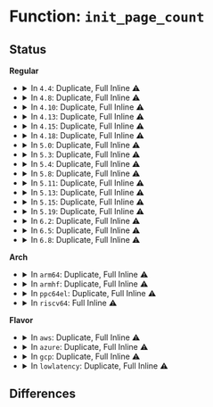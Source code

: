 # Function: <code>init_page_count</code>

## Status
<b>Regular</b>
<ul>
<li>
<details>
<summary>In <code>4.4</code>: Duplicate, Full Inline ⚠️</summary>

**Collision:** Static Duplication

**Inline:** Full

**Transformation:** False

**Instances:**

```
In arch/x86/mm/init_64.c (ffffffff8181bb8f)
Location: include/linux/mm.h:511
Inline: True
```
```
In kernel/kexec_core.c (ffffffff8110d5fd)
Location: include/linux/mm.h:511
Inline: True
Inline callers:
  - kernel/kexec_core.c:crash_free_reserved_phys_range
```
```
In mm/page_alloc.c (ffffffff811951bd)
Location: include/linux/mm.h:511
Inline: True
Inline callers:
  - mm/page_alloc.c:free_reserved_area
  - mm/page_alloc.c:memmap_init_zone
  - mm/page_alloc.c:memmap_init_zone
```
```
In mm/memory_hotplug.c (ffffffff811ef970)
Location: include/linux/mm.h:511
Inline: True
Inline callers:
  - mm/memory_hotplug.c:generic_online_page
  - mm/memory_hotplug.c:put_page_bootmem
```
```
In drivers/xen/balloon.c (ffffffff814c6c4a)
Location: include/linux/mm.h:511
Inline: True
Inline callers:
  - drivers/xen/balloon.c:balloon_process
```
</details>
</li>
<li>
<details>
<summary>In <code>4.8</code>: Duplicate, Full Inline ⚠️</summary>

**Collision:** Static Duplication

**Inline:** Full

**Transformation:** False

**Instances:**

```
In arch/x86/mm/init_64.c (ffffffff81895da7)
Location: include/linux/page_ref.h:85
Inline: True
```
```
In kernel/kexec_core.c (ffffffff81114f0d)
Location: include/linux/page_ref.h:85
Inline: True
Inline callers:
  - kernel/kexec_core.c:crash_free_reserved_phys_range
```
```
In mm/page_alloc.c (ffffffff811a9201)
Location: include/linux/page_ref.h:85
Inline: True
Inline callers:
  - mm/page_alloc.c:free_reserved_area
  - mm/page_alloc.c:memmap_init_zone
  - mm/page_alloc.c:memmap_init_zone
```
```
In mm/memory_hotplug.c (ffffffff8120ecbe)
Location: include/linux/page_ref.h:85
Inline: True
Inline callers:
  - mm/memory_hotplug.c:generic_online_page
  - mm/memory_hotplug.c:put_page_bootmem
```
```
In drivers/xen/balloon.c (ffffffff815174de)
Location: include/linux/page_ref.h:85
Inline: True
Inline callers:
  - drivers/xen/balloon.c:balloon_process
```
</details>
</li>
<li>
<details>
<summary>In <code>4.10</code>: Duplicate, Full Inline ⚠️</summary>

**Collision:** Static Duplication

**Inline:** Full

**Transformation:** False

**Instances:**

```
In arch/x86/mm/init_64.c (ffffffff818ca4c7)
Location: include/linux/page_ref.h:85
Inline: True
```
```
In kernel/kexec_core.c (ffffffff8111c625)
Location: include/linux/page_ref.h:85
Inline: True
Inline callers:
  - kernel/kexec_core.c:crash_free_reserved_phys_range
```
```
In mm/page_alloc.c (ffffffff811b9757)
Location: include/linux/page_ref.h:85
Inline: True
Inline callers:
  - mm/page_alloc.c:free_reserved_area
  - mm/page_alloc.c:memmap_init_zone
  - mm/page_alloc.c:memmap_init_zone
```
```
In mm/memory_hotplug.c (ffffffff81220cee)
Location: include/linux/page_ref.h:85
Inline: True
Inline callers:
  - mm/memory_hotplug.c:generic_online_page
  - mm/memory_hotplug.c:put_page_bootmem
```
```
In drivers/xen/balloon.c (ffffffff8154390e)
Location: include/linux/page_ref.h:85
Inline: True
Inline callers:
  - drivers/xen/balloon.c:balloon_process
```
</details>
</li>
<li>
<details>
<summary>In <code>4.13</code>: Duplicate, Full Inline ⚠️</summary>

**Collision:** Static Duplication

**Inline:** Full

**Transformation:** False

**Instances:**

```
In arch/x86/mm/init_64.c (ffffffff81901a46)
Location: include/linux/page_ref.h:85
Inline: True
```
```
In kernel/kexec_core.c (ffffffff8111e555)
Location: include/linux/page_ref.h:85
Inline: True
Inline callers:
  - kernel/kexec_core.c:crash_free_reserved_phys_range
```
```
In mm/page_alloc.c (ffffffff811c17d7)
Location: include/linux/page_ref.h:85
Inline: True
Inline callers:
  - mm/page_alloc.c:free_reserved_area
  - mm/page_alloc.c:memmap_init_zone
```
```
In mm/memory_hotplug.c (ffffffff8122c5fe)
Location: include/linux/page_ref.h:85
Inline: True
Inline callers:
  - mm/memory_hotplug.c:generic_online_page
  - mm/memory_hotplug.c:put_page_bootmem
```
```
In drivers/xen/balloon.c (ffffffff815577bc)
Location: include/linux/page_ref.h:85
Inline: True
Inline callers:
  - drivers/xen/balloon.c:balloon_process
```
</details>
</li>
<li>
<details>
<summary>In <code>4.15</code>: Duplicate, Full Inline ⚠️</summary>

**Collision:** Static Duplication

**Inline:** Full

**Transformation:** False

**Instances:**

```
In arch/x86/mm/init_64.c (ffffffff8198ba76)
Location: include/linux/page_ref.h:86
Inline: True
```
```
In kernel/kexec_core.c (ffffffff81129cb5)
Location: include/linux/page_ref.h:86
Inline: True
Inline callers:
  - kernel/kexec_core.c:crash_free_reserved_phys_range
```
```
In mm/page_alloc.c (ffffffff811d5bf7)
Location: include/linux/page_ref.h:86
Inline: True
Inline callers:
  - mm/page_alloc.c:free_reserved_area
```
```
In mm/memory_hotplug.c (ffffffff81247dde)
Location: include/linux/page_ref.h:86
Inline: True
Inline callers:
  - mm/memory_hotplug.c:generic_online_page
  - mm/memory_hotplug.c:put_page_bootmem
```
```
In drivers/xen/balloon.c (ffffffff815bb8fa)
Location: include/linux/page_ref.h:86
Inline: True
Inline callers:
  - drivers/xen/balloon.c:balloon_process
```
</details>
</li>
<li>
<details>
<summary>In <code>4.18</code>: Duplicate, Full Inline ⚠️</summary>

**Collision:** Static Duplication

**Inline:** Full

**Transformation:** False

**Instances:**

```
In arch/x86/mm/init_64.c (ffffffff819e8366)
Location: include/linux/page_ref.h:86
Inline: True
Inline callers:
  - arch/x86/mm/init_64.c:free_pagetable
```
```
In kernel/kexec_core.c (ffffffff81137c00)
Location: include/linux/page_ref.h:86
Inline: True
Inline callers:
  - kernel/kexec_core.c:crash_free_reserved_phys_range
```
```
In mm/page_alloc.c (ffffffff811f7033)
Location: include/linux/page_ref.h:86
Inline: True
Inline callers:
  - mm/page_alloc.c:free_reserved_area
  - mm/page_alloc.c:memmap_init_zone
```
```
In mm/memory_hotplug.c (ffffffff8126b72c)
Location: include/linux/page_ref.h:86
Inline: True
Inline callers:
  - mm/memory_hotplug.c:generic_online_page
  - mm/memory_hotplug.c:put_page_bootmem
```
```
In drivers/xen/balloon.c (ffffffff815f3e53)
Location: include/linux/page_ref.h:86
Inline: True
Inline callers:
  - drivers/xen/balloon.c:balloon_process
```
</details>
</li>
<li>
<details>
<summary>In <code>5.0</code>: Duplicate, Full Inline ⚠️</summary>

**Collision:** Static Duplication

**Inline:** Full

**Transformation:** False

**Instances:**

```
In arch/x86/mm/init_64.c (ffffffff81a23956)
Location: include/linux/page_ref.h:86
Inline: True
Inline callers:
  - arch/x86/mm/init_64.c:free_pagetable
```
```
In kernel/kexec_core.c (ffffffff81143420)
Location: include/linux/page_ref.h:86
Inline: True
Inline callers:
  - kernel/kexec_core.c:crash_free_reserved_phys_range
```
```
In mm/page_alloc.c (ffffffff812093d3)
Location: include/linux/page_ref.h:86
Inline: True
Inline callers:
  - mm/page_alloc.c:free_reserved_area
```
```
In mm/memory_hotplug.c (ffffffff8127ffbc)
Location: include/linux/page_ref.h:86
Inline: True
Inline callers:
  - mm/memory_hotplug.c:generic_online_page
  - mm/memory_hotplug.c:put_page_bootmem
```
```
In drivers/xen/balloon.c (ffffffff8160ecb8)
Location: include/linux/page_ref.h:86
Inline: True
Inline callers:
  - drivers/xen/balloon.c:balloon_process
```
</details>
</li>
<li>
<details>
<summary>In <code>5.3</code>: Duplicate, Full Inline ⚠️</summary>

**Collision:** Static Duplication

**Inline:** Full

**Transformation:** False

**Instances:**

```
In arch/x86/mm/init_64.c (ffffffff81a93c82)
Location: include/linux/page_ref.h:86
Inline: True
Inline callers:
  - arch/x86/mm/init_64.c:free_pagetable
```
```
In kernel/kexec_core.c (ffffffff8114e762)
Location: include/linux/page_ref.h:86
Inline: True
Inline callers:
  - kernel/kexec_core.c:crash_free_reserved_phys_range
```
```
In mm/page_alloc.c (ffffffff812728ef)
Location: include/linux/page_ref.h:86
Inline: True
Inline callers:
  - mm/page_alloc.c:free_reserved_area
  - mm/page_alloc.c:memmap_init_zone_device
  - mm/page_alloc.c:memmap_init_zone
```
```
In mm/memory_hotplug.c (ffffffff8129bfee)
Location: include/linux/page_ref.h:86
Inline: True
Inline callers:
  - mm/memory_hotplug.c:__online_page_free
  - mm/memory_hotplug.c:put_page_bootmem
```
```
In drivers/xen/balloon.c (ffffffff81642a7b)
Location: include/linux/page_ref.h:86
Inline: True
Inline callers:
  - drivers/xen/balloon.c:balloon_process
```
</details>
</li>
<li>
<details>
<summary>In <code>5.4</code>: Duplicate, Full Inline ⚠️</summary>

**Collision:** Static Duplication

**Inline:** Full

**Transformation:** False

**Instances:**

```
In arch/x86/mm/init_64.c (ffffffff81acb562)
Location: include/linux/page_ref.h:86
Inline: True
Inline callers:
  - arch/x86/mm/init_64.c:free_pagetable
```
```
In kernel/kexec_core.c (ffffffff8115a472)
Location: include/linux/page_ref.h:86
Inline: True
Inline callers:
  - kernel/kexec_core.c:crash_free_reserved_phys_range
```
```
In mm/page_alloc.c (ffffffff8128174f)
Location: include/linux/page_ref.h:86
Inline: True
Inline callers:
  - mm/page_alloc.c:free_reserved_area
  - mm/page_alloc.c:memmap_init_zone_device
  - mm/page_alloc.c:memmap_init_zone
```
```
In mm/memory_hotplug.c (ffffffff812abd5e)
Location: include/linux/page_ref.h:86
Inline: True
Inline callers:
  - mm/memory_hotplug.c:__online_page_free
  - mm/memory_hotplug.c:put_page_bootmem
```
```
In drivers/xen/balloon.c (ffffffff81665023)
Location: include/linux/page_ref.h:86
Inline: True
Inline callers:
  - drivers/xen/balloon.c:balloon_process
```
</details>
</li>
<li>
<details>
<summary>In <code>5.8</code>: Duplicate, Full Inline ⚠️</summary>

**Collision:** Static Duplication

**Inline:** Full

**Transformation:** False

**Instances:**

```
In arch/x86/mm/init_64.c (ffffffff81bc3a64)
Location: include/linux/page_ref.h:86
Inline: True
Inline callers:
  - arch/x86/mm/init_64.c:free_pagetable
```
```
In kernel/kexec_core.c (ffffffff8116b242)
Location: include/linux/page_ref.h:86
Inline: True
Inline callers:
  - kernel/kexec_core.c:crash_free_reserved_phys_range
```
```
In mm/page_alloc.c (ffffffff812b3c39)
Location: include/linux/page_ref.h:86
Inline: True
Inline callers:
  - mm/page_alloc.c:free_reserved_area
  - mm/page_alloc.c:init_unavailable_range
  - mm/page_alloc.c:memmap_init_zone_device
  - mm/page_alloc.c:memmap_init_zone
```
```
In mm/memory_hotplug.c (ffffffff812e1651)
Location: include/linux/page_ref.h:86
Inline: True
Inline callers:
  - mm/memory_hotplug.c:put_page_bootmem
```
```
In drivers/xen/balloon.c (ffffffff81713fcb)
Location: include/linux/page_ref.h:86
Inline: True
Inline callers:
  - drivers/xen/balloon.c:increase_reservation
```
</details>
</li>
<li>
<details>
<summary>In <code>5.11</code>: Duplicate, Full Inline ⚠️</summary>

**Collision:** Static Duplication

**Inline:** Full

**Transformation:** False

**Instances:**

```
In arch/x86/mm/init_64.c (ffffffff81c3c98d)
Location: include/linux/page_ref.h:86
Inline: True
Inline callers:
  - arch/x86/mm/init_64.c:free_pagetable
```
```
In kernel/kexec_core.c (ffffffff81167982)
Location: include/linux/page_ref.h:86
Inline: True
Inline callers:
  - kernel/kexec_core.c:crash_free_reserved_phys_range
```
```
In mm/page_alloc.c (ffffffff812bf6ed)
Location: include/linux/page_ref.h:86
Inline: True
Inline callers:
  - mm/page_alloc.c:free_reserved_area
```
```
In mm/memory_hotplug.c (ffffffff812ec5a1)
Location: include/linux/page_ref.h:86
Inline: True
Inline callers:
  - mm/memory_hotplug.c:put_page_bootmem
```
```
In drivers/xen/balloon.c (ffffffff81730f9b)
Location: include/linux/page_ref.h:86
Inline: True
Inline callers:
  - drivers/xen/balloon.c:increase_reservation
```
</details>
</li>
<li>
<details>
<summary>In <code>5.13</code>: Duplicate, Full Inline ⚠️</summary>

**Collision:** Static Duplication

**Inline:** Full

**Transformation:** False

**Instances:**

```
In arch/x86/mm/init_64.c (ffffffff81c2ee69)
Location: include/linux/page_ref.h:86
Inline: True
Inline callers:
  - arch/x86/mm/init_64.c:free_pagetable
```
```
In kernel/kexec_core.c (ffffffff81168712)
Location: include/linux/page_ref.h:86
Inline: True
Inline callers:
  - kernel/kexec_core.c:crash_free_reserved_phys_range
```
```
In mm/page_alloc.c (ffffffff812c4d6d)
Location: include/linux/page_ref.h:86
Inline: True
Inline callers:
  - mm/page_alloc.c:free_reserved_area
```
```
In mm/memory_hotplug.c (ffffffff812c6e41)
Location: include/linux/page_ref.h:86
Inline: True
Inline callers:
  - mm/memory_hotplug.c:put_page_bootmem
```
```
In drivers/xen/balloon.c (ffffffff81714c9e)
Location: include/linux/page_ref.h:86
Inline: True
Inline callers:
  - drivers/xen/balloon.c:balloon_process
```
</details>
</li>
<li>
<details>
<summary>In <code>5.15</code>: Duplicate, Full Inline ⚠️</summary>

**Collision:** Static Duplication

**Inline:** Full

**Transformation:** False

**Instances:**

```
In arch/x86/mm/init_64.c (ffffffff81d4d56a)
Location: include/linux/page_ref.h:86
Inline: True
Inline callers:
  - arch/x86/mm/init_64.c:free_pagetable
```
```
In kernel/kexec_core.c (ffffffff8118e442)
Location: include/linux/page_ref.h:86
Inline: True
Inline callers:
  - kernel/kexec_core.c:crash_free_reserved_phys_range
```
```
In mm/page_alloc.c (ffffffff8130921d)
Location: include/linux/page_ref.h:86
Inline: True
Inline callers:
  - mm/page_alloc.c:free_reserved_area
```
```
In mm/bootmem_info.c (ffffffff8136cb71)
Location: include/linux/page_ref.h:86
Inline: True
Inline callers:
  - mm/bootmem_info.c:put_page_bootmem
```
```
In drivers/xen/balloon.c (ffffffff81791bc4)
Location: include/linux/page_ref.h:86
Inline: True
Inline callers:
  - drivers/xen/balloon.c:balloon_thread
```
</details>
</li>
<li>
<details>
<summary>In <code>5.19</code>: Duplicate, Full Inline ⚠️</summary>

**Collision:** Static Duplication

**Inline:** Full

**Transformation:** False

**Instances:**

```
In arch/x86/mm/init_64.c (ffffffff81f1d274)
Location: include/linux/page_ref.h:113
Inline: True
Inline callers:
  - arch/x86/mm/init_64.c:free_pagetable
```
```
In kernel/kexec_core.c (ffffffff811bd9f0)
Location: include/linux/page_ref.h:113
Inline: True
Inline callers:
  - kernel/kexec_core.c:crash_free_reserved_phys_range
```
```
In mm/page_alloc.c (ffffffff81371719)
Location: include/linux/page_ref.h:113
Inline: True
Inline callers:
  - mm/page_alloc.c:free_reserved_area
```
```
In mm/bootmem_info.c (ffffffff813eaf0b)
Location: include/linux/page_ref.h:113
Inline: True
Inline callers:
  - mm/bootmem_info.c:put_page_bootmem
```
```
In drivers/xen/balloon.c (ffffffff818ca846)
Location: include/linux/page_ref.h:113
Inline: True
Inline callers:
  - drivers/xen/balloon.c:balloon_thread
```
</details>
</li>
<li>
<details>
<summary>In <code>6.2</code>: Duplicate, Full Inline ⚠️</summary>

**Collision:** Static Duplication

**Inline:** Full

**Transformation:** False

**Instances:**

```
In arch/x86/mm/init_64.c (ffffffff820c53da)
Location: include/linux/page_ref.h:113
Inline: True
Inline callers:
  - arch/x86/mm/init_64.c:free_pagetable
```
```
In kernel/kexec_core.c (ffffffff811ffb24)
Location: include/linux/page_ref.h:113
Inline: True
Inline callers:
  - kernel/kexec_core.c:crash_shrink_memory
```
```
In mm/page_alloc.c (ffffffff813eee49)
Location: include/linux/page_ref.h:113
Inline: True
Inline callers:
  - mm/page_alloc.c:free_reserved_area
  - mm/page_alloc.c:init_unavailable_range
  - mm/page_alloc.c:__init_zone_device_page
  - mm/page_alloc.c:memmap_init_range
```
```
In mm/bootmem_info.c (ffffffff8147310b)
Location: include/linux/page_ref.h:113
Inline: True
Inline callers:
  - mm/bootmem_info.c:put_page_bootmem
```
```
In drivers/xen/balloon.c (ffffffff81a1b3f2)
Location: include/linux/page_ref.h:113
Inline: True
Inline callers:
  - drivers/xen/balloon.c:balloon_thread
```
</details>
</li>
<li>
<details>
<summary>In <code>6.5</code>: Duplicate, Full Inline ⚠️</summary>

**Collision:** Static Duplication

**Inline:** Full

**Transformation:** False

**Instances:**

```
In arch/x86/mm/init_64.c (ffffffff8214943a)
Location: include/linux/page_ref.h:113
Inline: True
Inline callers:
  - arch/x86/mm/init_64.c:free_pagetable
```
```
In kernel/kexec_core.c (ffffffff812138b5)
Location: include/linux/page_ref.h:113
Inline: True
Inline callers:
  - kernel/kexec_core.c:__crash_shrink_memory
```
```
In mm/mm_init.c (ffffffff8214bfbc)
Location: include/linux/page_ref.h:113
Inline: True
Inline callers:
  - mm/mm_init.c:memmap_init_range
  - mm/mm_init.c:init_unavailable_range
```
```
In mm/page_alloc.c (ffffffff81422c19)
Location: include/linux/page_ref.h:113
Inline: True
Inline callers:
  - mm/page_alloc.c:free_reserved_area
```
```
In mm/bootmem_info.c (ffffffff814a787b)
Location: include/linux/page_ref.h:113
Inline: True
Inline callers:
  - mm/bootmem_info.c:put_page_bootmem
```
```
In drivers/xen/balloon.c (ffffffff81a64587)
Location: include/linux/page_ref.h:113
Inline: True
Inline callers:
  - drivers/xen/balloon.c:balloon_thread
```
</details>
</li>
<li>
<details>
<summary>In <code>6.8</code>: Duplicate, Full Inline ⚠️</summary>

**Collision:** Static Duplication

**Inline:** Full

**Transformation:** False

**Instances:**

```
In arch/x86/mm/init_64.c (ffffffff8222befa)
Location: include/linux/page_ref.h:113
Inline: True
Inline callers:
  - arch/x86/mm/init_64.c:free_pagetable
```
```
In kernel/kexec_core.c (ffffffff8122b814)
Location: include/linux/page_ref.h:113
Inline: True
Inline callers:
  - kernel/kexec_core.c:__crash_shrink_memory
```
```
In mm/mm_init.c (ffffffff8222eb52)
Location: include/linux/page_ref.h:113
Inline: True
Inline callers:
  - mm/mm_init.c:memmap_init_range
  - mm/mm_init.c:init_unavailable_range
```
```
In mm/page_alloc.c (ffffffff8144faf9)
Location: include/linux/page_ref.h:113
Inline: True
Inline callers:
  - mm/page_alloc.c:free_reserved_area
```
```
In mm/bootmem_info.c (ffffffff814d88ab)
Location: include/linux/page_ref.h:113
Inline: True
Inline callers:
  - mm/bootmem_info.c:put_page_bootmem
```
```
In drivers/xen/balloon.c (ffffffff81ab6de7)
Location: include/linux/page_ref.h:113
Inline: True
Inline callers:
  - drivers/xen/balloon.c:balloon_thread
```
</details>
</li>
</ul>
<b>Arch</b>
<ul>
<li>
<details>
<summary>In <code>arm64</code>: Duplicate, Full Inline ⚠️</summary>

**Collision:** Static Duplication

**Inline:** Full

**Transformation:** False

**Instances:**

```
In kernel/kexec_core.c (ffff8000101c9afc)
Location: include/linux/page_ref.h:86
Inline: True
Inline callers:
  - kernel/kexec_core.c:crash_free_reserved_phys_range
```
```
In mm/page_alloc.c (ffff800010319be4)
Location: include/linux/page_ref.h:86
Inline: True
Inline callers:
  - mm/page_alloc.c:free_reserved_area
  - mm/page_alloc.c:memmap_init_zone
```
```
In mm/memory_hotplug.c (ffff80001034de20)
Location: include/linux/page_ref.h:86
Inline: True
Inline callers:
  - mm/memory_hotplug.c:__online_page_free
  - mm/memory_hotplug.c:put_page_bootmem
```
```
In drivers/xen/balloon.c (ffff80001082ee14)
Location: include/linux/page_ref.h:86
Inline: True
Inline callers:
  - drivers/xen/balloon.c:balloon_process
```
</details>
</li>
<li>
<details>
<summary>In <code>armhf</code>: Duplicate, Full Inline ⚠️</summary>

**Collision:** Static Duplication

**Inline:** Full

**Transformation:** False

**Instances:**

```
In kernel/kexec_core.c (c0410b0c)
Location: include/linux/page_ref.h:86
Inline: True
Inline callers:
  - kernel/kexec_core.c:crash_free_reserved_phys_range
```
```
In mm/page_alloc.c (c0534590)
Location: include/linux/page_ref.h:86
Inline: True
Inline callers:
  - mm/page_alloc.c:free_highmem_page
  - mm/page_alloc.c:free_reserved_area
  - mm/page_alloc.c:memmap_init_zone
```
</details>
</li>
<li>
<details>
<summary>In <code>ppc64el</code>: Duplicate, Full Inline ⚠️</summary>

**Collision:** Static Duplication

**Inline:** Full

**Transformation:** False

**Instances:**

```
In arch/powerpc/kernel/crash_dump.c (c00000000004be2c)
Location: include/linux/page_ref.h:86
Inline: True
Inline callers:
  - arch/powerpc/kernel/crash_dump.c:crash_free_reserved_phys_range
```
```
In arch/powerpc/kernel/fadump.c (c00000000004c17c)
Location: include/linux/page_ref.h:86
Inline: True
Inline callers:
  - arch/powerpc/kernel/fadump.c:fadump_release_reserved_area
```
```
In arch/powerpc/mm/init_64.c (c000000000088e78)
Location: include/linux/page_ref.h:86
Inline: True
Inline callers:
  - arch/powerpc/mm/init_64.c:vmemmap_free
```
```
In kernel/kexec_core.c (c000000000232590)
Location: include/linux/page_ref.h:86
Inline: True
Inline callers:
  - kernel/kexec_core.c:crash_free_reserved_phys_range
```
```
In mm/page_alloc.c (c0000000003ecc74)
Location: include/linux/page_ref.h:86
Inline: True
Inline callers:
  - mm/page_alloc.c:free_reserved_area
  - mm/page_alloc.c:memmap_init_zone_device
  - mm/page_alloc.c:memmap_init_zone
```
```
In mm/memory_hotplug.c (c00000000042d350)
Location: include/linux/page_ref.h:86
Inline: True
Inline callers:
  - mm/memory_hotplug.c:__online_page_free
  - mm/memory_hotplug.c:put_page_bootmem
```
</details>
</li>
<li>
<details>
<summary>In <code>riscv64</code>: Full Inline ⚠️</summary>

**Collision:** Unique Static

**Inline:** Full

**Transformation:** False

**Instances:**

```
In mm/page_alloc.c (ffffffe00021f6ae)
Location: include/linux/page_ref.h:86
Inline: True
Inline callers:
  - mm/page_alloc.c:free_reserved_area
  - mm/page_alloc.c:memmap_init_zone
```
</details>
</li>
</ul>
<b>Flavor</b>
<ul>
<li>
<details>
<summary>In <code>aws</code>: Duplicate, Full Inline ⚠️</summary>

**Collision:** Static Duplication

**Inline:** Full

**Transformation:** False

**Instances:**

```
In arch/x86/mm/init_64.c (ffffffff81a6a3d2)
Location: include/linux/page_ref.h:86
Inline: True
Inline callers:
  - arch/x86/mm/init_64.c:free_pagetable
```
```
In kernel/kexec_core.c (ffffffff81152a92)
Location: include/linux/page_ref.h:86
Inline: True
Inline callers:
  - kernel/kexec_core.c:crash_free_reserved_phys_range
```
```
In mm/page_alloc.c (ffffffff81279d9f)
Location: include/linux/page_ref.h:86
Inline: True
Inline callers:
  - mm/page_alloc.c:free_reserved_area
  - mm/page_alloc.c:memmap_init_zone_device
  - mm/page_alloc.c:memmap_init_zone
```
```
In mm/memory_hotplug.c (ffffffff812a433e)
Location: include/linux/page_ref.h:86
Inline: True
Inline callers:
  - mm/memory_hotplug.c:__online_page_free
  - mm/memory_hotplug.c:put_page_bootmem
```
```
In drivers/xen/balloon.c (ffffffff8162abb6)
Location: include/linux/page_ref.h:86
Inline: True
Inline callers:
  - drivers/xen/balloon.c:balloon_process
```
</details>
</li>
<li>
<details>
<summary>In <code>azure</code>: Duplicate, Full Inline ⚠️</summary>

**Collision:** Static Duplication

**Inline:** Full

**Transformation:** False

**Instances:**

```
In arch/x86/mm/init_64.c (ffffffff81a26894)
Location: include/linux/page_ref.h:86
Inline: True
Inline callers:
  - arch/x86/mm/init_64.c:free_pagetable
```
```
In kernel/kexec_core.c (ffffffff81145d72)
Location: include/linux/page_ref.h:86
Inline: True
Inline callers:
  - kernel/kexec_core.c:crash_free_reserved_phys_range
```
```
In mm/page_alloc.c (ffffffff8126bc8f)
Location: include/linux/page_ref.h:86
Inline: True
Inline callers:
  - mm/page_alloc.c:free_reserved_area
  - mm/page_alloc.c:memmap_init_zone_device
  - mm/page_alloc.c:memmap_init_zone
```
```
In mm/memory_hotplug.c (ffffffff81295e0e)
Location: include/linux/page_ref.h:86
Inline: True
Inline callers:
  - mm/memory_hotplug.c:__online_page_free
  - mm/memory_hotplug.c:put_page_bootmem
```
</details>
</li>
<li>
<details>
<summary>In <code>gcp</code>: Duplicate, Full Inline ⚠️</summary>

**Collision:** Static Duplication

**Inline:** Full

**Transformation:** False

**Instances:**

```
In arch/x86/mm/init_64.c (ffffffff81ad67e2)
Location: include/linux/page_ref.h:86
Inline: True
Inline callers:
  - arch/x86/mm/init_64.c:free_pagetable
```
```
In kernel/kexec_core.c (ffffffff81150942)
Location: include/linux/page_ref.h:86
Inline: True
Inline callers:
  - kernel/kexec_core.c:crash_free_reserved_phys_range
```
```
In mm/page_alloc.c (ffffffff81277b3f)
Location: include/linux/page_ref.h:86
Inline: True
Inline callers:
  - mm/page_alloc.c:free_reserved_area
  - mm/page_alloc.c:memmap_init_zone_device
  - mm/page_alloc.c:memmap_init_zone
```
```
In mm/memory_hotplug.c (ffffffff812a214e)
Location: include/linux/page_ref.h:86
Inline: True
Inline callers:
  - mm/memory_hotplug.c:__online_page_free
  - mm/memory_hotplug.c:put_page_bootmem
```
```
In drivers/xen/balloon.c (ffffffff81658e63)
Location: include/linux/page_ref.h:86
Inline: True
Inline callers:
  - drivers/xen/balloon.c:balloon_process
```
</details>
</li>
<li>
<details>
<summary>In <code>lowlatency</code>: Duplicate, Full Inline ⚠️</summary>

**Collision:** Static Duplication

**Inline:** Full

**Transformation:** False

**Instances:**

```
In arch/x86/mm/init_64.c (ffffffff81ae2ca2)
Location: include/linux/page_ref.h:86
Inline: True
Inline callers:
  - arch/x86/mm/init_64.c:free_pagetable
```
```
In kernel/kexec_core.c (ffffffff8115d762)
Location: include/linux/page_ref.h:86
Inline: True
Inline callers:
  - kernel/kexec_core.c:crash_free_reserved_phys_range
```
```
In mm/page_alloc.c (ffffffff8128772f)
Location: include/linux/page_ref.h:86
Inline: True
Inline callers:
  - mm/page_alloc.c:free_reserved_area
  - mm/page_alloc.c:memmap_init_zone_device
  - mm/page_alloc.c:memmap_init_zone
```
```
In mm/memory_hotplug.c (ffffffff812b23de)
Location: include/linux/page_ref.h:86
Inline: True
Inline callers:
  - mm/memory_hotplug.c:__online_page_free
  - mm/memory_hotplug.c:put_page_bootmem
```
```
In drivers/xen/balloon.c (ffffffff81673473)
Location: include/linux/page_ref.h:86
Inline: True
Inline callers:
  - drivers/xen/balloon.c:balloon_process
```
</details>
</li>
</ul>

## Differences
